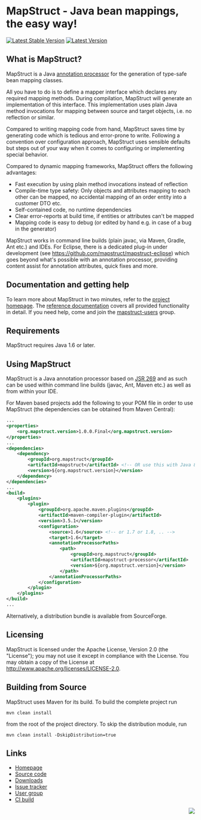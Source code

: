 # MapStruct - Java bean mappings, the easy way!

[![Latest Stable Version](https://img.shields.io/badge/Latest%20Stable%20Version-1.0.0.Final-blue.svg)](http://search.maven.org/#search%7Cga%7C1%7Cg%3Aorg.mapstruct%20AND%20v%3A1.*.Final)
[![Latest Version](https://img.shields.io/maven-central/v/org.mapstruct/mapstruct-processor.svg?maxAge=2592000&label=Latest%20Release)](http://search.maven.org/#search%7Cga%7C1%7Cg%3Aorg.mapstruct)

## What is MapStruct?

MapStruct is a Java [annotation processor](http://docs.oracle.com/javase/6/docs/technotes/guides/apt/index.html) for the generation of type-safe bean mapping classes.

All you have to do is to define a mapper interface which declares any required mapping methods. During compilation, MapStruct will generate an implementation of this interface. This implementation uses plain Java method invocations for mapping between source and target objects, i.e. no reflection or similar.

Compared to writing mapping code from hand, MapStruct saves time by generating code which is tedious and error-prone to write. Following a convention over configuration approach, MapStruct uses sensible defaults but steps out of your way when it comes to configuring or implementing special behavior.

Compared to dynamic mapping frameworks, MapStruct offers the following advantages:

* Fast execution by using plain method invocations instead of reflection
* Compile-time type safety: Only objects and attributes mapping to each other can be mapped, no accidental mapping of an order entity into a customer DTO etc.
* Self-contained code, no runtime dependencies
* Clear error-reports at build time, if entities or attributes can't be mapped
* Mapping code is easy to debug (or edited by hand e.g. in case of a bug in the generator)

MapStruct works in command line builds (plain javac, via Maven, Gradle, Ant etc.) and IDEs. For Eclipse, there is a dedicated plug-in under development (see https://github.com/mapstruct/mapstruct-eclipse) which goes beyond what's possible with an annotation processor, providing content assist for annotation attributes, quick fixes and more.

## Documentation and getting help

To learn more about MapStruct in two minutes, refer to the [project homepage](http://mapstruct.org). The [reference documentation](http://mapstruct.org/documentation) covers all provided functionality in detail. If you need help, come and join the [mapstruct-users](https://groups.google.com/forum/?hl=en#!forum/mapstruct-users) group.

## Requirements

MapStruct requires Java 1.6 or later.

## Using MapStruct

MapStruct is a Java annotation processor based on [JSR 269](jcp.org/en/jsr/detail?id=269) and as such can be used within command line builds (javac, Ant, Maven etc.) as well as from within your IDE.

For Maven based projects add the following to your POM file in order to use MapStruct (the dependencies can be obtained from Maven Central):

```xml
...
<properties>
    <org.mapstruct.version>1.0.0.Final</org.mapstruct.version>
</properties>
...
<dependencies>
    <dependency>
        <groupId>org.mapstruct</groupId>
        <artifactId>mapstruct</artifactId> <!-- OR use this with Java 8 and beyond: <artifactId>mapstruct-jdk8</artifactId> -->
        <version>${org.mapstruct.version}</version>
    </dependency>
</dependencies>
...
<build>
    <plugins>
        <plugin>
            <groupId>org.apache.maven.plugins</groupId>
            <artifactId>maven-compiler-plugin</artifactId>
            <version>3.5.1</version>
            <configuration>
                <source>1.6</source> <!-- or 1.7 or 1.8, .. -->
                <target>1.6</target>
                <annotationProcessorPaths>
                    <path>
                        <groupId>org.mapstruct</groupId>
                        <artifactId>mapstruct-processor</artifactId>
                        <version>${org.mapstruct.version}</version>
                    </path>
                </annotationProcessorPaths>
            </configuration>
        </plugin>
    </plugins>
</build>
...
```

Alternatively, a distribution bundle is available from SourceForge.

## Licensing

MapStruct is licensed under the Apache License, Version 2.0 (the "License"); you may not use it except in compliance with the License. You may obtain a copy of the License at http://www.apache.org/licenses/LICENSE-2.0.

## Building from Source

MapStruct uses Maven for its build. To build the complete project run

    mvn clean install

from the root of the project directory. To skip the distribution module, run 

    mvn clean install -DskipDistribution=true

## Links

* [Homepage](http://mapstruct.org)
* [Source code](https://github.com/mapstruct/mapstruct/)
* [Downloads](https://sourceforge.net/projects/mapstruct/files/)
* [Issue tracker](https://github.com/mapstruct/mapstruct/issues)
* [User group](https://groups.google.com/forum/?hl=en#!forum/mapstruct-users)
* [CI build](https://mapstruct.ci.cloudbees.com/)

<div style="float: right">
    <a href="https://mapstruct.ci.cloudbees.com/"><img src="http://www.cloudbees.com/sites/default/files/Button-Built-on-CB-1.png"/></a>
</div>
